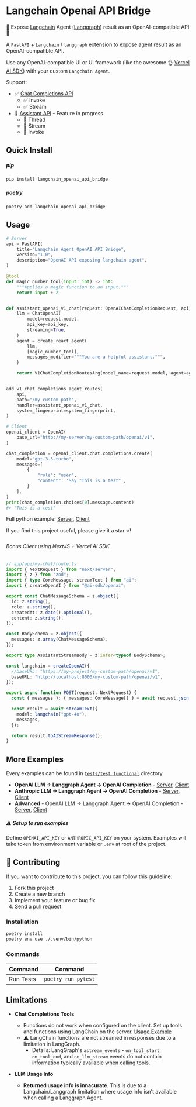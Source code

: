 # Langchain Openai API Bridge

🚀 Expose [Langchain](https://github.com/langchain-ai/langchain) Agent ([Langgraph](https://github.com/langchain-ai/langgraph)) result as an OpenAI-compatible API 🚀

A `FastAPI` + `Langchain` / `langgraph` extension to expose agent result as an OpenAI-compatible API.

Use any OpenAI-compatible UI or UI framework (like the awesome 👌 [Vercel AI SDK](https://sdk.vercel.ai/docs/ai-sdk-core/overview)) with your custom `Langchain Agent`.

Support:

- ✅ [Chat Completions API](https://platform.openai.com/docs/api-reference/chat)
  - ✅ Invoke
  - ✅ Stream
- 🚧 [Assistant API](https://platform.openai.com/docs/api-reference/assistants) - Feature in progress
  - 🚧 Thread
  - 🚧 Stream
  - 🚧 Invoke

## Quick Install

##### pip

```bash
pip install langchain_openai_api_bridge
```

##### poetry

```bash
poetry add langchain_openai_api_bridge
```

## Usage

```python
# Server
api = FastAPI(
    title="Langchain Agent OpenAI API Bridge",
    version="1.0",
    description="OpenAI API exposing langchain agent",
)

@tool
def magic_number_tool(input: int) -> int:
    """Applies a magic function to an input."""
    return input + 2


def assistant_openai_v1_chat(request: OpenAIChatCompletionRequest, api_key: str):
    llm = ChatOpenAI(
        model=request.model,
        api_key=api_key,
        streaming=True,
    )
    agent = create_react_agent(
        llm,
        [magic_number_tool],
        messages_modifier="""You are a helpful assistant.""",
    )

    return V1ChatCompletionRoutesArg(model_name=request.model, agent=agent)


add_v1_chat_completions_agent_routes(
    api,
    path="/my-custom-path",
    handler=assistant_openai_v1_chat,
    system_fingerprint=system_fingerprint,
)

```

```python
# Client
openai_client = OpenAI(
    base_url="http://my-server/my-custom-path/openai/v1",
)

chat_completion = openai_client.chat.completions.create(
    model="gpt-3.5-turbo",
    messages=[
        {
            "role": "user",
            "content": 'Say "This is a test"',
        }
    ],
)
print(chat_completion.choices[0].message.content)
#> "This is a test"
```

Full python example: [Server](tests/test_functional/fastapi_chat_completion_openai/server_openai.py), [Client](tests/test_functional/fastapi_chat_completion_openai/test_server_openai.py)

If you find this project useful, please give it a star ⭐!

###### Bonus Client using NextJS + Vercel AI SDK

```typescript
// app/api/my-chat/route.ts
import { NextRequest } from "next/server";
import { z } from "zod";
import { type CoreMessage, streamText } from "ai";
import { createOpenAI } from "@ai-sdk/openai";

export const ChatMessageSchema = z.object({
  id: z.string(),
  role: z.string(),
  createdAt: z.date().optional(),
  content: z.string(),
});

const BodySchema = z.object({
  messages: z.array(ChatMessageSchema),
});

export type AssistantStreamBody = z.infer<typeof BodySchema>;

const langchain = createOpenAI({
  //baseURL: "https://my-project/my-custom-path/openai/v1",
  baseURL: "http://localhost:8000/my-custom-path/openai/v1",
});

export async function POST(request: NextRequest) {
  const { messages }: { messages: CoreMessage[] } = await request.json();

  const result = await streamText({
    model: langchain("gpt-4o"),
    messages,
  });

  return result.toAIStreamResponse();
}
```

## More Examples

Every examples can be found in [`tests/test_functional`](tests/test_functional) directory.

- **OpenAI LLM -> Langgraph Agent -> OpenAI Completion** - [Server](tests/test_functional/fastapi_chat_completion_openai/server_openai.py), [Client](tests/test_functional/fastapi_chat_completion_openai/test_server_openai.py)
- **Anthropic LLM -> Langgraph Agent -> OpenAI Completion** - [Server](tests/test_functional/fastapi_chat_completion_anthropic/server_anthropic.py), [Client](tests/test_functional/fastapi_chat_completion_anthropic/test_server_anthropic.py)
- **Advanced** - OpenAI LLM -> Langgraph Agent -> OpenAI Completion - [Server](tests/test_functional/fastapi_chat_completion_agent_simple/server_openai_advanced.py), [Client](tests/test_functional/fastapi_chat_completion_agent_simple/test_server_openai_advanced.py)

##### ⚠️ Setup to run examples

Define `OPENAI_API_KEY` or `ANTHROPIC_API_KEY` on your system.
Examples will take token from environment variable or `.env` at root of the project.

## 💁 Contributing

If you want to contribute to this project, you can follow this guideline:

1. Fork this project
2. Create a new branch
3. Implement your feature or bug fix
4. Send a pull request

### Installation

```sh
poetry install
poetry env use ./.venv/bin/python
```

### Commands

| Command   | Command             |
| --------- | ------------------- |
| Run Tests | `poetry run pytest` |

## Limitations

- **Chat Completions Tools**

  - Functions do not work when configured on the client. Set up tools and functions using LangChain on the server. [Usage Example](tests/test_functional/fastapi_chat_completion_openai/server_openai.py)
  - ⚠️ LangChain functions are not streamed in responses due to a limitation in LangGraph.
    - Details: LangGraph's `astream_events` - `on_tool_start`, `on_tool_end`, and `on_llm_stream` events do not contain information typically available when calling tools.

- **LLM Usage Info**
  - **Returned usage info is innacurate**. This is due to a Langchain/Langgraph limitation where usage info isn't available when calling a Langgraph Agent.
